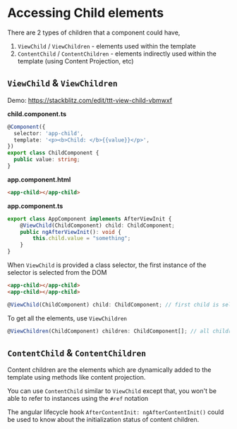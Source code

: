 # Accessing Child elements

There are 2 types of children that a component could have,

1. `ViewChild` / `ViewChildren` - elements used within the template
2. `ContentChild` / `ContentChildren` - elements indirectly used within the template (using Content Projection, etc)

## `ViewChild` & `ViewChildren`

Demo: https://stackblitz.com/edit/ttt-view-child-vbmwxf

**child.component.ts**

```typescript
@Component({
  selector: 'app-child',
  template: '<p><b>Child: </b>{{value}}</p>',
})
export class ChildComponent {
  public value: string;
}
```

**app.component.html**

```html
<app-child></app-child>
```

**app.component.ts**

```typescript
export class AppComponent implements AfterViewInit {
    @ViewChild(ChildComponent) child: ChildComponent;
    public ngAfterViewInit(): void {
        this.child.value = "something";
    }
}

```

When `ViewChild` is provided a class selector, the first instance of the selector is selected from the DOM

```html
<app-child></app-child>
<app-child></app-child>
```

```typescript
@ViewChild(ChildComponent) child: ChildComponent; // first child is selected
```

To get all the elements, use `ViewChildren`

```typescript
@ViewChildren(ChildComponent) children: ChildComponent[]; // all children
```


## `ContentChild` & `ContentChildren`

Content children are the elements which are dynamically added to the template using methods like content projection.

You can use `ContentChild` similar to `ViewChild` except that, you won't be able to refer to instances using the `#ref` notation

The angular lifecycle hook `AfterContentInit: ngAfterContentInit()` could be used to know about the initialization status of content children.